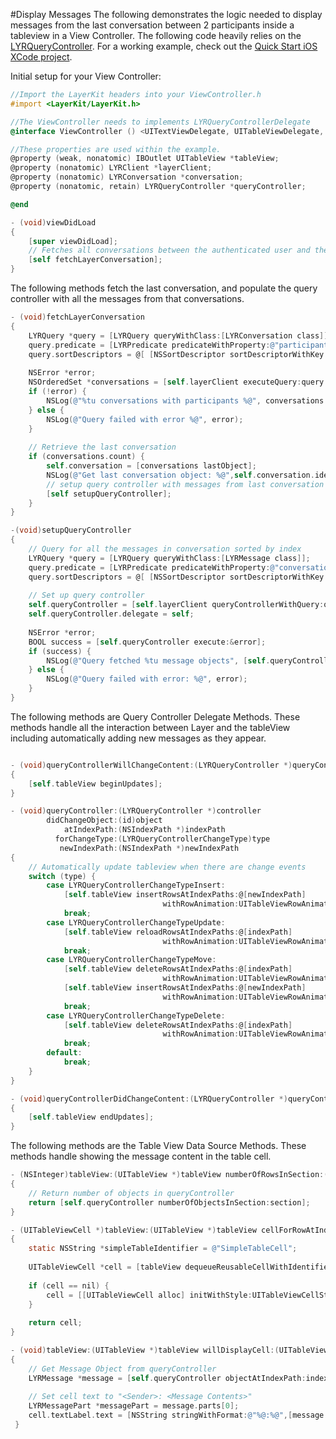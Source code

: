 #Display Messages
The following demonstrates the logic needed to display messages from the last conversation between 2 participants inside a tableview in a View Controller.  The following code heavily relies on the [LYRQueryController](http://developer.layer.com/docs/integration/ios#LYRQueryController).  For a working example, check out the [Quick Start iOS XCode project](https://github.com/layerhq/quick-start-ios).

Initial setup for your View Controller:
```objectivec
//Import the LayerKit headers into your ViewController.h
#import <LayerKit/LayerKit.h>

//The ViewController needs to implements LYRQueryControllerDelegate
@interface ViewController () <UITextViewDelegate, UITableViewDelegate, UITableViewDataSource,LYRQueryControllerDelegate>

//These properties are used within the example.
@property (weak, nonatomic) IBOutlet UITableView *tableView;
@property (nonatomic) LYRClient *layerClient;
@property (nonatomic) LYRConversation *conversation;
@property (nonatomic, retain) LYRQueryController *queryController;

@end

- (void)viewDidLoad
{
    [super viewDidLoad];
    // Fetches all conversations between the authenticated user and the supplied participant    
    [self fetchLayerConversation];
}
```
The following methods fetch the last conversation, and populate the query controller with all the messages from that conversations.
```objectivec
- (void)fetchLayerConversation
{    
    LYRQuery *query = [LYRQuery queryWithClass:[LYRConversation class]];
    query.predicate = [LYRPredicate predicateWithProperty:@"participants" operator:LYRPredicateOperatorIsEqualTo value:@[ @"<PARTICIPANT>" ]];
    query.sortDescriptors = @[ [NSSortDescriptor sortDescriptorWithKey:@"createdAt" ascending:YES] ];
    
    NSError *error;
    NSOrderedSet *conversations = [self.layerClient executeQuery:query error:&error];
    if (!error) {
        NSLog(@"%tu conversations with participants %@", conversations.count, @[ @"<PARTICIPANT>" ]);
    } else {
        NSLog(@"Query failed with error %@", error);
    }
    
    // Retrieve the last conversation
    if (conversations.count) {
        self.conversation = [conversations lastObject];
        NSLog(@"Get last conversation object: %@",self.conversation.identifier);
        // setup query controller with messages from last conversation
        [self setupQueryController];
    }
}

-(void)setupQueryController
{    
    // Query for all the messages in conversation sorted by index
    LYRQuery *query = [LYRQuery queryWithClass:[LYRMessage class]];
    query.predicate = [LYRPredicate predicateWithProperty:@"conversation" operator:LYRPredicateOperatorIsEqualTo value:self.conversation];
    query.sortDescriptors = @[ [NSSortDescriptor sortDescriptorWithKey:@"index" ascending:NO]];
    
    // Set up query controller
    self.queryController = [self.layerClient queryControllerWithQuery:query];
    self.queryController.delegate = self;
    
    NSError *error;
    BOOL success = [self.queryController execute:&error];
    if (success) {
        NSLog(@"Query fetched %tu message objects", [self.queryController numberOfObjectsInSection:0]);
    } else {
        NSLog(@"Query failed with error: %@", error);
    }
}
```
The following methods are Query Controller Delegate Methods.  These methods handle all the interaction between Layer and the tableView including automatically adding new messages as they appear.
```objectivec

- (void)queryControllerWillChangeContent:(LYRQueryController *)queryController
{
    [self.tableView beginUpdates];
}

- (void)queryController:(LYRQueryController *)controller
        didChangeObject:(id)object
            atIndexPath:(NSIndexPath *)indexPath
          forChangeType:(LYRQueryControllerChangeType)type
           newIndexPath:(NSIndexPath *)newIndexPath
{
    // Automatically update tableview when there are change events
    switch (type) {
        case LYRQueryControllerChangeTypeInsert:
            [self.tableView insertRowsAtIndexPaths:@[newIndexPath]
                                  withRowAnimation:UITableViewRowAnimationAutomatic];
            break;
        case LYRQueryControllerChangeTypeUpdate:
            [self.tableView reloadRowsAtIndexPaths:@[indexPath]
                                  withRowAnimation:UITableViewRowAnimationAutomatic];
            break;
        case LYRQueryControllerChangeTypeMove:
            [self.tableView deleteRowsAtIndexPaths:@[indexPath]
                                  withRowAnimation:UITableViewRowAnimationAutomatic];
            [self.tableView insertRowsAtIndexPaths:@[newIndexPath]
                                  withRowAnimation:UITableViewRowAnimationAutomatic];
            break;
        case LYRQueryControllerChangeTypeDelete:
            [self.tableView deleteRowsAtIndexPaths:@[indexPath]
                                  withRowAnimation:UITableViewRowAnimationAutomatic];
            break;
        default:
            break;
    }
}

- (void)queryControllerDidChangeContent:(LYRQueryController *)queryController
{
    [self.tableView endUpdates];
}

```
The following methods are the Table View Data Source Methods.  These methods handle showing the message content in the table cell.
```objectivec
- (NSInteger)tableView:(UITableView *)tableView numberOfRowsInSection:(NSInteger)section
{
    // Return number of objects in queryController
    return [self.queryController numberOfObjectsInSection:section];
}

- (UITableViewCell *)tableView:(UITableView *)tableView cellForRowAtIndexPath:(NSIndexPath *)indexPath
{
    static NSString *simpleTableIdentifier = @"SimpleTableCell";
    
    UITableViewCell *cell = [tableView dequeueReusableCellWithIdentifier:simpleTableIdentifier];
    
    if (cell == nil) {
        cell = [[UITableViewCell alloc] initWithStyle:UITableViewCellStyleDefault reuseIdentifier:simpleTableIdentifier];
    }
    
    return cell;
}

- (void)tableView:(UITableView *)tableView willDisplayCell:(UITableViewCell *)cell forRowAtIndexPath:(NSIndexPath *)indexPath
{
    // Get Message Object from queryController
    LYRMessage *message = [self.queryController objectAtIndexPath:indexPath];
    
    // Set cell text to "<Sender>: <Message Contents>"
    LYRMessagePart *messagePart = message.parts[0];
    cell.textLabel.text = [NSString stringWithFormat:@"%@:%@",[message sentByUserID], [[NSString alloc] initWithData:messagePart.data encoding:NSUTF8StringEncoding]];
 }
```